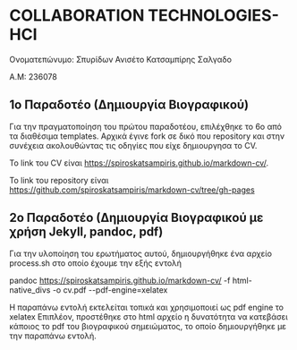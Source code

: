 
# COLLABORATION TECHNOLOGIES-HCI

Ονοματεπώνυμο: Σπυρίδων Ανισέτο Κατσαμπίρης Σαλγαδο

Α.Μ: 236078

## 1o Παραδοτέο (Δημιουργία Βιογραφικού)
Για την πραγματοποίηση του πρώτου παραδοτέου, επιλέχθηκε το 6ο από τα διαθέσιμα templates. Αρχικά έγινε fork σε δικό που repository και στην συνέχεια ακολουθώντας τις οδηγίες που είχε δημιουργησα το CV.

To link του CV είναι https://spiroskatsampiris.github.io/markdown-cv/.

To link του repository είναι https://github.com/spiroskatsampiris/markdown-cv/tree/gh-pages

## 2ο Παραδοτέο (Δημιουργία Βιογραφικού με χρήση Jekyll, pandoc, pdf)
Για την υλοποίηση του ερωτήματος αυτού, δημιουργήθηκε ένα αρχείο process.sh στο οποίο έχουμε την εξής εντολή 

pandoc https://spiroskatsampiris.github.io/markdown-cv/ -f html-native_divs -o cv.pdf --pdf-engine=xelatex

Η παραπάνω εντολή εκτελείται τοπικά και χρησιμοποιεί ως pdf engine το xelatex
Επιπλέον, προστέθηκε στο html αρχείο η δυνατότητα να κατεβάσει κάποιος το pdf του βιογραφικού σημειώματος, το οποίο δημιουργήθηκε με την παραπάνω εντολή. 
